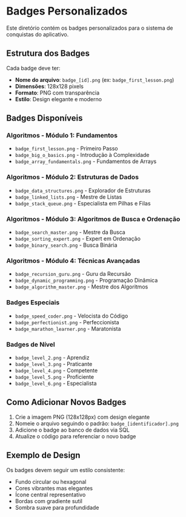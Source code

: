# Badges Personalizados

Este diretório contém os badges personalizados para o sistema de conquistas do aplicativo.

## Estrutura dos Badges

Cada badge deve ter:
- **Nome do arquivo**: `badge_[id].png` (ex: `badge_first_lesson.png`)
- **Dimensões**: 128x128 pixels
- **Formato**: PNG com transparência
- **Estilo**: Design elegante e moderno

## Badges Disponíveis

### Algoritmos - Módulo 1: Fundamentos
- `badge_first_lesson.png` - Primeiro Passo
- `badge_big_o_basics.png` - Introdução à Complexidade
- `badge_array_fundamentals.png` - Fundamentos de Arrays

### Algoritmos - Módulo 2: Estruturas de Dados
- `badge_data_structures.png` - Explorador de Estruturas
- `badge_linked_lists.png` - Mestre de Listas
- `badge_stack_queue.png` - Especialista em Pilhas e Filas

### Algoritmos - Módulo 3: Algoritmos de Busca e Ordenação
- `badge_search_master.png` - Mestre da Busca
- `badge_sorting_expert.png` - Expert em Ordenação
- `badge_binary_search.png` - Busca Binária

### Algoritmos - Módulo 4: Técnicas Avançadas
- `badge_recursion_guru.png` - Guru da Recursão
- `badge_dynamic_programming.png` - Programação Dinâmica
- `badge_algorithm_master.png` - Mestre dos Algoritmos

### Badges Especiais
- `badge_speed_coder.png` - Velocista do Código
- `badge_perfectionist.png` - Perfeccionista
- `badge_marathon_learner.png` - Maratonista

### Badges de Nível
- `badge_level_2.png` - Aprendiz
- `badge_level_3.png` - Praticante
- `badge_level_4.png` - Competente
- `badge_level_5.png` - Proficiente
- `badge_level_6.png` - Especialista

## Como Adicionar Novos Badges

1. Crie a imagem PNG (128x128px) com design elegante
2. Nomeie o arquivo seguindo o padrão: `badge_[identificador].png`
3. Adicione o badge ao banco de dados via SQL
4. Atualize o código para referenciar o novo badge

## Exemplo de Design

Os badges devem seguir um estilo consistente:
- Fundo circular ou hexagonal
- Cores vibrantes mas elegantes
- Ícone central representativo
- Bordas com gradiente sutil
- Sombra suave para profundidade